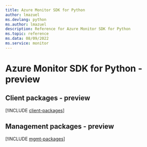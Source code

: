 ```yaml
---
title: Azure Monitor SDK for Python
author: lmazuel
ms.devlang: python
ms.author: lmazuel
description: Reference for Azure Monitor SDK for Python
ms.topic: reference
ms.data: 08/09/2022
ms.service: monitor
---
```

# Azure Monitor SDK for Python - preview

## Client packages - preview
[!INCLUDE [client-packages](monitor-client-index.md)]
## Management packages - preview
[!INCLUDE [mgmt-packages](monitor-mgmt-index.md)]